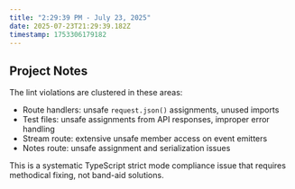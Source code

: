```yaml
---
title: "2:29:39 PM - July 23, 2025"
date: 2025-07-23T21:29:39.182Z
timestamp: 1753306179182
---
```


## Project Notes

The lint violations are clustered in these areas:
- Route handlers: unsafe `request.json()` assignments, unused imports
- Test files: unsafe assignments from API responses, improper error handling
- Stream route: extensive unsafe member access on event emitters
- Notes route: unsafe assignment and serialization issues

This is a systematic TypeScript strict mode compliance issue that requires methodical fixing, not band-aid solutions.
